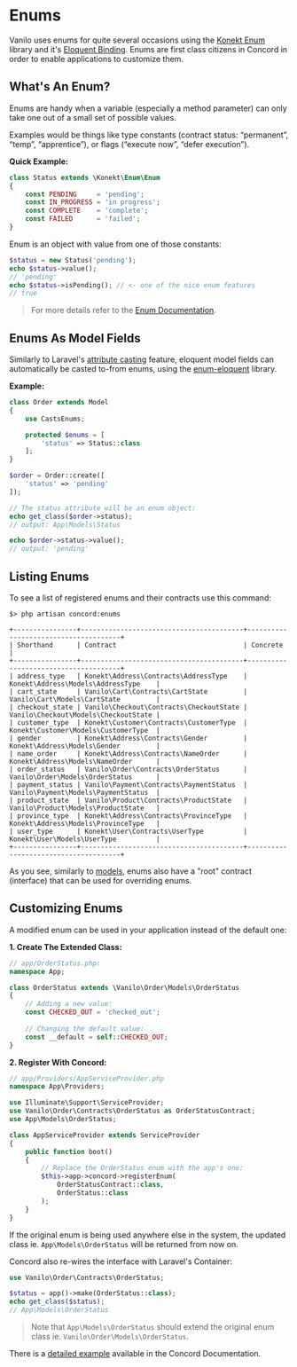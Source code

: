 # Enums

Vanilo uses enums for quite several occasions using the
[Konekt Enum](https://github.com/artkonekt/enum) library and it's
[Eloquent Binding](https://github.com/artkonekt/enum-eloquent). Enums
are first class citizens in Concord in order to enable
applications to customize them.

## What's An Enum?

Enums are handy when a variable (especially a method parameter) can only
take one out of a small set of possible values.

Examples would be things like type constants (contract status:
“permanent”, “temp”, “apprentice”), or flags (“execute now”, “defer
execution”).

**Quick Example:**

```php
class Status extends \Konekt\Enum\Enum
{
    const PENDING     = 'pending';
    const IN_PROGRESS = 'in progress';
    const COMPLETE    = 'complete';
    const FAILED      = 'failed';
}
```

Enum is an object with value from one of those constants:

```php
$status = new Status('pending');
echo $status->value();
// 'pending'
echo $status->isPending(); // <- one of the nice enum features
// true
```

> For more details refer to the
> [Enum Documentation](https://konekt.dev/enum/3.0/create).

## Enums As Model Fields

Similarly to Laravel's
[attribute casting](https://laravel.com/docs/8.x/eloquent-mutators#attribute-casting)
feature, eloquent model fields can automatically be casted to-from
enums, using the
[enum-eloquent](https://github.com/artkonekt/enum-eloquent) library.

**Example:**

```php
class Order extends Model
{
    use CastsEnums;

    protected $enums = [
        'status' => Status::class
    ];
}

$order = Order::create([
    'status' => 'pending'
]);

// The status attribute will be an enum object:
echo get_class($order->status);
// output: App\Models\Status

echo $order->status->value();
// output: 'pending'
```

## Listing Enums

To see a list of registered enums and their contracts use this command:

```
$> php artisan concord:enums

+----------------+-----------------------------------------+--------------------------------------+
| Shorthand      | Contract                                | Concrete                             |
+----------------+-----------------------------------------+--------------------------------------+
| address_type   | Konekt\Address\Contracts\AddressType    | Konekt\Address\Models\AddressType    |
| cart_state     | Vanilo\Cart\Contracts\CartState         | Vanilo\Cart\Models\CartState         |
| checkout_state | Vanilo\Checkout\Contracts\CheckoutState | Vanilo\Checkout\Models\CheckoutState |
| customer_type  | Konekt\Customer\Contracts\CustomerType  | Konekt\Customer\Models\CustomerType  |
| gender         | Konekt\Address\Contracts\Gender         | Konekt\Address\Models\Gender         |
| name_order     | Konekt\Address\Contracts\NameOrder      | Konekt\Address\Models\NameOrder      |
| order_status   | Vanilo\Order\Contracts\OrderStatus      | Vanilo\Order\Models\OrderStatus      |
| payment_status | Vanilo\Payment\Contracts\PaymentStatus  | Vanilo\Payment\Models\PaymentStatus  |
| product_state  | Vanilo\Product\Contracts\ProductState   | Vanilo\Product\Models\ProductState   |
| province_type  | Konekt\Address\Contracts\ProvinceType   | Konekt\Address\Models\ProvinceType   |
| user_type      | Konekt\User\Contracts\UserType          | Konekt\User\Models\UserType          |
+----------------+-----------------------------------------+--------------------------------------+
```

As you see, similarly to [models](models.md), enums also have a "root"
contract (interface) that can be used for overriding enums.

## Customizing Enums

A modified enum can be used in your application instead of the default
one:

**1. Create The Extended Class:**

```php
// app/OrderStatus.php:
namespace App;

class OrderStatus extends \Vanilo\Order\Models\OrderStatus
{
    // Adding a new value:
    const CHECKED_OUT = 'checked_out';
    
    // Changing the default value:
    const __default = self::CHECKED_OUT;    
}
```

**2. Register With Concord:**

```php
// app/Providers/AppServiceProvider.php
namespace App\Providers;

use Illuminate\Support\ServiceProvider;
use Vanilo\Order\Contracts\OrderStatus as OrderStatusContract;
use App\Models\OrderStatus;

class AppServiceProvider extends ServiceProvider
{
    public function boot()
    {
        // Replace the OrderStatus enum with the app's one:
        $this->app->concord->registerEnum(
            OrderStatusContract::class,
            OrderStatus::class
        );
    }
}
```

If the original enum is being used anywhere else in the system, the
updated class ie. `App\Models\OrderStatus` will be returned from now on.

Concord also re-wires the interface with Laravel's Container:

```php
use Vanilo\Order\Contracts\OrderStatus;

$status = app()->make(OrderStatus::class);
echo get_class($status);
// App\Models\OrderStatus
```

> Note that `App\Models\OrderStatus` should extend the original enum class ie.
> `Vanilo\Order\Models\OrderStatus`.

There is a
[detailed example](https://konekt.dev/concord/1.8/enums#extending-enums)
available in the Concord Documentation.

